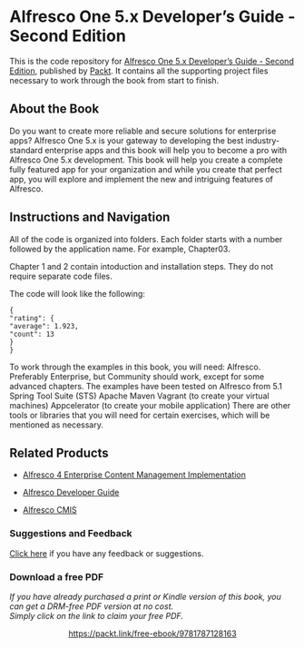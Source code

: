 # Alfresco One 5.x Developer’s Guide - Second Edition
This is the code repository for [Alfresco One 5.x Developer’s Guide - Second Edition](https://www.packtpub.com/web-development/alfresco-one-5x-developer’s-guide-second-edition?utm_source=github&utm_medium=repository&utm_campaign=9781787128163), published by [Packt](https://www.packtpub.com/?utm_source=github). It contains all the supporting project files necessary to work through the book from start to finish.
## About the Book
Do you want to create more reliable and secure solutions for enterprise apps? Alfresco One 5.x is your gateway to developing the best industry-standard enterprise apps and this book will help you to become a pro with Alfresco One 5.x development. This book will help you create a complete fully featured app for your organization and while you create that perfect app, you will explore and implement the new and intriguing features of Alfresco.


## Instructions and Navigation
All of the code is organized into folders. Each folder starts with a number followed by the application name. For example, Chapter03.


Chapter 1 and 2 contain intoduction and installation steps. They do not require separate code files.



The code will look like the following:
```
{
"rating": {
"average": 1.923,
"count": 13
}
}
```

To work through the examples in this book, you will need:
Alfresco. Preferably Enterprise, but Community should work, except for some
advanced chapters. The examples have been tested on Alfresco from 5.1
Spring Tool Suite (STS)
Apache Maven
Vagrant (to create your virtual machines)
Appcelerator (to create your mobile application)
There are other tools or libraries that you will need for certain exercises, which will be
mentioned as necessary.

## Related Products
* [Alfresco 4 Enterprise Content Management Implementation](https://www.packtpub.com/web-development/alfresco-4-enterprise-content-management-implementation?utm_source=github&utm_medium=repository&utm_campaign=9781782160021)

* [Alfresco Developer Guide](https://www.packtpub.com/web-development/alfresco-developer-guide?utm_source=github&utm_medium=repository&utm_campaign=9781847193117)

* [Alfresco CMIS](https://www.packtpub.com/web-development/alfresco-cmis?utm_source=github&utm_medium=repository&utm_campaign=9781782163527)

### Suggestions and Feedback
[Click here](https://docs.google.com/forms/d/e/1FAIpQLSe5qwunkGf6PUvzPirPDtuy1Du5Rlzew23UBp2S-P3wB-GcwQ/viewform) if you have any feedback or suggestions.
### Download a free PDF

 <i>If you have already purchased a print or Kindle version of this book, you can get a DRM-free PDF version at no cost.<br>Simply click on the link to claim your free PDF.</i>
<p align="center"> <a href="https://packt.link/free-ebook/9781787128163">https://packt.link/free-ebook/9781787128163 </a> </p>